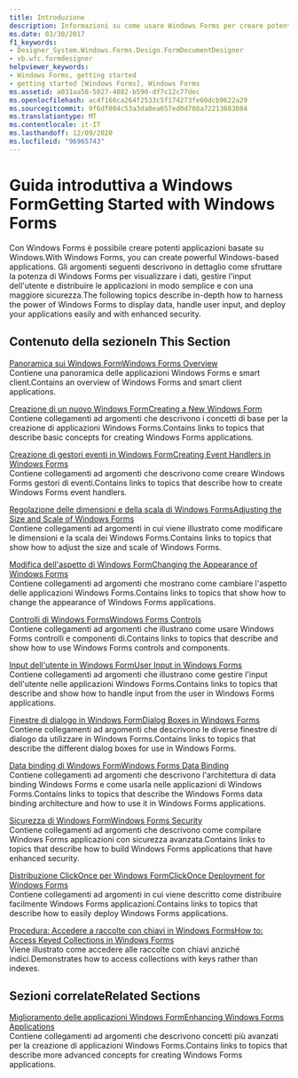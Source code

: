 ```yaml
---
title: Introduzione
description: Informazioni su come usare Windows Forms per creare potenti applicazioni basate su Windows che visualizzano i dati, gestiscono l'input dell'utente e semplificano la distribuzione delle applicazioni.
ms.date: 03/30/2017
f1_keywords:
- Designer_System.Windows.Forms.Design.FormDocumentDesigner
- vb.wfc.formdesigner
helpviewer_keywords:
- Windows Forms, getting started
- getting started [Windows Forms], Windows Forms
ms.assetid: a031aa58-5027-4082-b590-df7c12c77dec
ms.openlocfilehash: ac4f166ca264f2533c5f174273fe60dcb9622a29
ms.sourcegitcommit: 9f6df084c53a3da0ea657ed0d708a72213683084
ms.translationtype: MT
ms.contentlocale: it-IT
ms.lasthandoff: 12/09/2020
ms.locfileid: "96965743"
---
```

# <a name="getting-started-with-windows-forms"></a><span data-ttu-id="182fd-103">Guida introduttiva a Windows Form</span><span class="sxs-lookup"><span data-stu-id="182fd-103">Getting Started with Windows Forms</span></span>
<span data-ttu-id="182fd-104">Con Windows Forms è possibile creare potenti applicazioni basate su Windows.</span><span class="sxs-lookup"><span data-stu-id="182fd-104">With Windows Forms, you can create powerful Windows-based applications.</span></span> <span data-ttu-id="182fd-105">Gli argomenti seguenti descrivono in dettaglio come sfruttare la potenza di Windows Forms per visualizzare i dati, gestire l'input dell'utente e distribuire le applicazioni in modo semplice e con una maggiore sicurezza.</span><span class="sxs-lookup"><span data-stu-id="182fd-105">The following topics describe in-depth how to harness the power of Windows Forms to display data, handle user input, and deploy your applications easily and with enhanced security.</span></span>  
  
## <a name="in-this-section"></a><span data-ttu-id="182fd-106">Contenuto della sezione</span><span class="sxs-lookup"><span data-stu-id="182fd-106">In This Section</span></span>  
 [<span data-ttu-id="182fd-107">Panoramica sui Windows Form</span><span class="sxs-lookup"><span data-stu-id="182fd-107">Windows Forms Overview</span></span>](windows-forms-overview.md)  
 <span data-ttu-id="182fd-108">Contiene una panoramica delle applicazioni Windows Forms e smart client.</span><span class="sxs-lookup"><span data-stu-id="182fd-108">Contains an overview of Windows Forms and smart client applications.</span></span>  
  
 [<span data-ttu-id="182fd-109">Creazione di un nuovo Windows Form</span><span class="sxs-lookup"><span data-stu-id="182fd-109">Creating a New Windows Form</span></span>](creating-a-new-windows-form.md)  
 <span data-ttu-id="182fd-110">Contiene collegamenti ad argomenti che descrivono i concetti di base per la creazione di applicazioni Windows Forms.</span><span class="sxs-lookup"><span data-stu-id="182fd-110">Contains links to topics that describe basic concepts for creating Windows Forms applications.</span></span>  
  
 [<span data-ttu-id="182fd-111">Creazione di gestori eventi in Windows Form</span><span class="sxs-lookup"><span data-stu-id="182fd-111">Creating Event Handlers in Windows Forms</span></span>](creating-event-handlers-in-windows-forms.md)  
 <span data-ttu-id="182fd-112">Contiene collegamenti ad argomenti che descrivono come creare Windows Forms gestori di eventi.</span><span class="sxs-lookup"><span data-stu-id="182fd-112">Contains links to topics that describe how to create Windows Forms event handlers.</span></span>  
  
 [<span data-ttu-id="182fd-113">Regolazione delle dimensioni e della scala di Windows Forms</span><span class="sxs-lookup"><span data-stu-id="182fd-113">Adjusting the Size and Scale of Windows Forms</span></span>](adjusting-the-size-and-scale-of-windows-forms.md)  
 <span data-ttu-id="182fd-114">Contiene collegamenti ad argomenti in cui viene illustrato come modificare le dimensioni e la scala dei Windows Forms.</span><span class="sxs-lookup"><span data-stu-id="182fd-114">Contains links to topics that show how to adjust the size and scale of Windows Forms.</span></span>  
  
 [<span data-ttu-id="182fd-115">Modifica dell'aspetto di Windows Form</span><span class="sxs-lookup"><span data-stu-id="182fd-115">Changing the Appearance of Windows Forms</span></span>](changing-the-appearance-of-windows-forms.md)  
 <span data-ttu-id="182fd-116">Contiene collegamenti ad argomenti che mostrano come cambiare l'aspetto delle applicazioni Windows Forms.</span><span class="sxs-lookup"><span data-stu-id="182fd-116">Contains links to topics that show how to change the appearance of Windows Forms applications.</span></span>  
  
 [<span data-ttu-id="182fd-117">Controlli di Windows Forms</span><span class="sxs-lookup"><span data-stu-id="182fd-117">Windows Forms Controls</span></span>](./controls/index.md)  
 <span data-ttu-id="182fd-118">Contiene collegamenti ad argomenti che illustrano come usare Windows Forms controlli e componenti di.</span><span class="sxs-lookup"><span data-stu-id="182fd-118">Contains links to topics that describe and show how to use Windows Forms controls and components.</span></span>  
  
 [<span data-ttu-id="182fd-119">Input dell'utente in Windows Form</span><span class="sxs-lookup"><span data-stu-id="182fd-119">User Input in Windows Forms</span></span>](user-input-in-windows-forms.md)  
 <span data-ttu-id="182fd-120">Contiene collegamenti ad argomenti che illustrano come gestire l'input dell'utente nelle applicazioni Windows Forms.</span><span class="sxs-lookup"><span data-stu-id="182fd-120">Contains links to topics that describe and show how to handle input from the user in Windows Forms applications.</span></span>  
  
 [<span data-ttu-id="182fd-121">Finestre di dialogo in Windows Form</span><span class="sxs-lookup"><span data-stu-id="182fd-121">Dialog Boxes in Windows Forms</span></span>](dialog-boxes-in-windows-forms.md)  
 <span data-ttu-id="182fd-122">Contiene collegamenti ad argomenti che descrivono le diverse finestre di dialogo da utilizzare in Windows Forms.</span><span class="sxs-lookup"><span data-stu-id="182fd-122">Contains links to topics that describe the different dialog boxes for use in Windows Forms.</span></span>  
  
 [<span data-ttu-id="182fd-123">Data binding di Windows Form</span><span class="sxs-lookup"><span data-stu-id="182fd-123">Windows Forms Data Binding</span></span>](windows-forms-data-binding.md)  
 <span data-ttu-id="182fd-124">Contiene collegamenti ad argomenti che descrivono l'architettura di data binding Windows Forms e come usarla nelle applicazioni di Windows Forms.</span><span class="sxs-lookup"><span data-stu-id="182fd-124">Contains links to topics that describe the Windows Forms data binding architecture and how to use it in Windows Forms applications.</span></span>  
  
 [<span data-ttu-id="182fd-125">Sicurezza di Windows Form</span><span class="sxs-lookup"><span data-stu-id="182fd-125">Windows Forms Security</span></span>](windows-forms-security.md)  
 <span data-ttu-id="182fd-126">Contiene collegamenti ad argomenti che descrivono come compilare Windows Forms applicazioni con sicurezza avanzata.</span><span class="sxs-lookup"><span data-stu-id="182fd-126">Contains links to topics that describe how to build Windows Forms applications that have enhanced security.</span></span>  
  
 [<span data-ttu-id="182fd-127">Distribuzione ClickOnce per Windows Form</span><span class="sxs-lookup"><span data-stu-id="182fd-127">ClickOnce Deployment for Windows Forms</span></span>](clickonce-deployment-for-windows-forms.md)  
 <span data-ttu-id="182fd-128">Contiene collegamenti ad argomenti in cui viene descritto come distribuire facilmente Windows Forms applicazioni.</span><span class="sxs-lookup"><span data-stu-id="182fd-128">Contains links to topics that describe how to easily deploy Windows Forms applications.</span></span>  
  
 [<span data-ttu-id="182fd-129">Procedura: Accedere a raccolte con chiavi in Windows Forms</span><span class="sxs-lookup"><span data-stu-id="182fd-129">How to: Access Keyed Collections in Windows Forms</span></span>](how-to-access-keyed-collections-in-windows-forms.md)  
 <span data-ttu-id="182fd-130">Viene illustrato come accedere alle raccolte con chiavi anziché indici.</span><span class="sxs-lookup"><span data-stu-id="182fd-130">Demonstrates how to access collections with keys rather than indexes.</span></span>  
  
## <a name="related-sections"></a><span data-ttu-id="182fd-131">Sezioni correlate</span><span class="sxs-lookup"><span data-stu-id="182fd-131">Related Sections</span></span>  
 [<span data-ttu-id="182fd-132">Miglioramento delle applicazioni Windows Form</span><span class="sxs-lookup"><span data-stu-id="182fd-132">Enhancing Windows Forms Applications</span></span>](./advanced/index.md)  
 <span data-ttu-id="182fd-133">Contiene collegamenti ad argomenti che descrivono concetti più avanzati per la creazione di applicazioni Windows Forms.</span><span class="sxs-lookup"><span data-stu-id="182fd-133">Contains links to topics that describe more advanced concepts for creating Windows Forms applications.</span></span>
